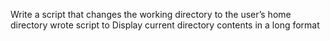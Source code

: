Write a script that changes the working directory to the user’s home directory
wrote script to Display current directory contents in a long format
